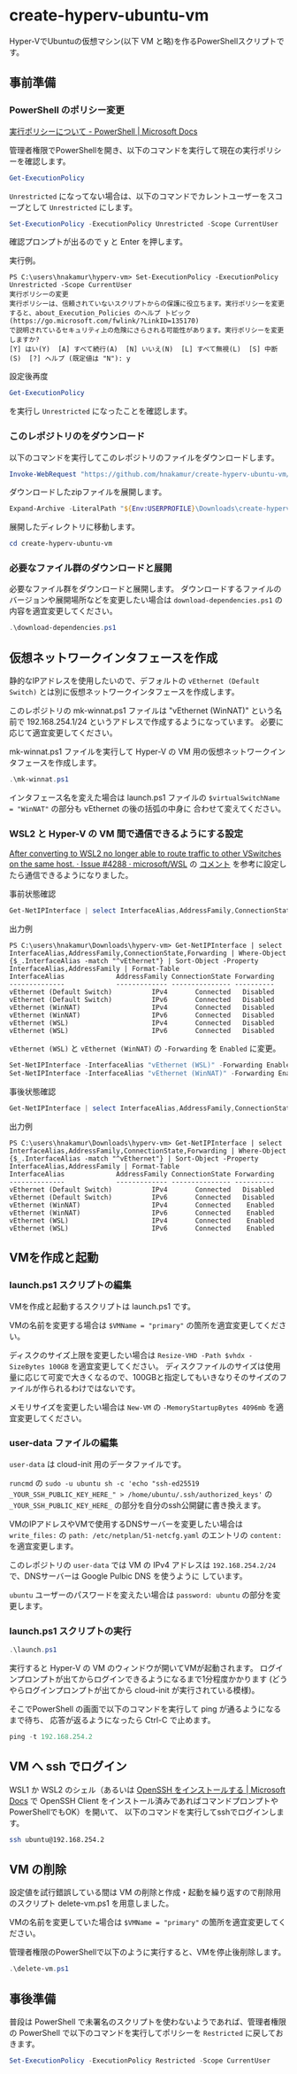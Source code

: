 create-hyperv-ubuntu-vm
=======================

Hyper-VでUbuntuの仮想マシン(以下 VM と略)を作るPowerShellスクリプトです。

## 事前準備

### PowerShell のポリシー変更

[実行ポリシーについて - PowerShell | Microsoft Docs](https://docs.microsoft.com/ja-jp/powershell/module/microsoft.powershell.core/about/about_execution_policies?view=powershell-7.1)

管理者権限でPowerShellを開き、以下のコマンドを実行して現在の実行ポリシーを確認します。

```powershell
Get-ExecutionPolicy
```

`Unrestricted` になってない場合は、以下のコマンドでカレントユーザーをスコープとして `Unrestricted` にします。

```powershell
Set-ExecutionPolicy -ExecutionPolicy Unrestricted -Scope CurrentUser
```

確認プロンプトが出るので y と Enter を押します。

実行例。

```
PS C:\users\hnakamur\hyperv-vm> Set-ExecutionPolicy -ExecutionPolicy Unrestricted -Scope CurrentUser
実行ポリシーの変更
実行ポリシーは、信頼されていないスクリプトからの保護に役立ちます。実行ポリシーを変更すると、about_Execution_Policies のヘルプ トピック (https://go.microsoft.com/fwlink/?LinkID=135170)
で説明されているセキュリティ上の危険にさらされる可能性があります。実行ポリシーを変更しますか?
[Y] はい(Y)  [A] すべて続行(A)  [N] いいえ(N)  [L] すべて無視(L)  [S] 中断(S)  [?] ヘルプ (既定値は "N"): y
```

設定後再度

```powershell
Get-ExecutionPolicy
```

を実行し `Unrestricted` になったことを確認します。

### このレポジトリのをダウンロード

以下のコマンドを実行してこのレポジトリのファイルをダウンロードします。

```powershell
Invoke-WebRequest "https://github.com/hnakamur/create-hyperv-ubuntu-vm/archive/refs/heads/main.zip" -OutFile "${Env:USERPROFILE}\Downloads\create-hyperv-ubuntu-vm.zip"
```

ダウンロードしたzipファイルを展開します。

```powershell
Expand-Archive -LiteralPath "${Env:USERPROFILE}\Downloads\create-hyperv-ubuntu-vm.zip"
```

展開したディレクトリに移動します。

```powershell
cd create-hyperv-ubuntu-vm
```

### 必要なファイル群のダウンロードと展開

必要なファイル群をダウンロードと展開します。
ダウンロードするファイルのバージョンや展開場所などを変更したい場合は `download-dependencies.ps1` の内容を適宜変更してください。

```powershell
.\download-dependencies.ps1
```

## 仮想ネットワークインタフェースを作成

静的なIPアドレスを使用したいので、デフォルトの `vEthernet (Default Switch)` とは別に仮想ネットワークインタフェースを作成します。

このレポジトリの mk-winnat.ps1 ファイルは "vEthernet (WinNAT)" という名前で 192.168.254.1/24 というアドレスで作成するようになっています。
必要に応じて適宜変更してください。

mk-winnat.ps1 ファイルを実行して Hyper-V の VM 用の仮想ネットワークインタフェースを作成します。

```powershell
.\mk-winnat.ps1
```

インタフェース名を変えた場合は launch.ps1 ファイルの `$virtualSwitchName = "WinNAT"` の部分も vEthernet の後の括弧の中身に
合わせて変えてください。

### WSL2 と Hyper-V の VM 間で通信できるようにする設定

[After converting to WSL2 no longer able to route traffic to other VSwitches on the same host. · Issue #4288 · microsoft/WSL](https://github.com/microsoft/WSL/issues/4288)
の
[コメント](https://github.com/microsoft/WSL/issues/4288#issuecomment-652259640)
を参考に設定したら通信できるようになりました。

事前状態確認

```powershell
Get-NetIPInterface | select InterfaceAlias,AddressFamily,ConnectionState,Forwarding | Where-Object {$_.InterfaceAlias -match "^vEthernet"} | Sort-Object -Property InterfaceAlias,AddressFamily | Format-Table 
```

出力例

```
PS C:\users\hnakamur\Downloads\hyperv-vm> Get-NetIPInterface | select InterfaceAlias,AddressFamily,ConnectionState,Forwarding | Where-Object {$_.InterfaceAlias -match "^vEthernet"} | Sort-Object -Property InterfaceAlias,AddressFamily | Format-Table
InterfaceAlias             AddressFamily ConnectionState Forwarding
--------------             ------------- --------------- ----------
vEthernet (Default Switch)          IPv4       Connected   Disabled
vEthernet (Default Switch)          IPv6       Connected   Disabled
vEthernet (WinNAT)                  IPv4       Connected   Disabled
vEthernet (WinNAT)                  IPv6       Connected   Disabled
vEthernet (WSL)                     IPv4       Connected   Disabled
vEthernet (WSL)                     IPv6       Connected   Disabled
```

`vEthernet (WSL)` と `vEthernet (WinNAT)` の `-Forwarding` を `Enabled` に変更。

```powershell
Set-NetIPInterface -InterfaceAlias "vEthernet (WSL)" -Forwarding Enabled
Set-NetIPInterface -InterfaceAlias "vEthernet (WinNAT)" -Forwarding Enabled
```

事後状態確認

```powershell
Get-NetIPInterface | select InterfaceAlias,AddressFamily,ConnectionState,Forwarding | Where-Object {$_.InterfaceAlias -match "^vEthernet"} | Sort-Object -Property InterfaceAlias,AddressFamily | Format-Table
```

出力例

```
PS C:\users\hnakamur\Downloads\hyperv-vm> Get-NetIPInterface | select InterfaceAlias,AddressFamily,ConnectionState,Forwarding | Where-Object {$_.InterfaceAlias -match "^vEthernet"} | Sort-Object -Property InterfaceAlias,AddressFamily | Format-Table
InterfaceAlias             AddressFamily ConnectionState Forwarding
--------------             ------------- --------------- ----------
vEthernet (Default Switch)          IPv4       Connected   Disabled
vEthernet (Default Switch)          IPv6       Connected   Disabled
vEthernet (WinNAT)                  IPv4       Connected    Enabled
vEthernet (WinNAT)                  IPv6       Connected    Enabled
vEthernet (WSL)                     IPv4       Connected    Enabled
vEthernet (WSL)                     IPv6       Connected    Enabled
```

## VMを作成と起動

### launch.ps1 スクリプトの編集

VMを作成と起動するスクリプトは launch.ps1 です。

VMの名前を変更する場合は `$VMName = "primary"` の箇所を適宜変更してください。

ディスクのサイズ上限を変更したい場合は `Resize-VHD -Path $vhdx -SizeBytes 100GB` を適宜変更してください。
ディスクファイルのサイズは使用量に応じて可変で大きくなるので、100GBと指定してもいきなりそのサイズのファイルが作られるわけではないです。

メモリサイズを変更したい場合は `New-VM` の `-MemoryStartupBytes 4096mb` を適宜変更してください。

### user-data ファイルの編集

`user-data` は cloud-init 用のデータファイルです。

`runcmd` の `sudo -u ubuntu sh -c 'echo "ssh-ed25519 _YOUR_SSH_PUBLIC_KEY_HERE_" > /home/ubuntu/.ssh/authorized_keys'` の
`_YOUR_SSH_PUBLIC_KEY_HERE_` の部分を自分のssh公開鍵に書き換えます。

VMのIPアドレスやVMで使用するDNSサーバーを変更したい場合は `write_files:` の `path: /etc/netplan/51-netcfg.yaml` のエントリの
`content:` を適宜変更します。

このレポジトリの `user-data` では VM の IPv4 アドレスは `192.168.254.2/24` で、DNSサーバーは Google Pulbic DNS を使うように
しています。

`ubuntu` ユーザーのパスワードを変えたい場合は `password: ubuntu` の部分を変更します。

### launch.ps1 スクリプトの実行

```powershell
.\launch.ps1
```

実行すると Hyper-V の VM のウィンドウが開いてVMが起動されます。
ログインプロンプトが出てからログインできるようになるまで1分程度かかります
(どうやらログインプロンプトが出てから cloud-init が実行されている模様)。

そこでPowerShell の画面で以下のコマンドを実行して ping が通るようになるまで待ち、
応答が返るようになったら Ctrl-C で止めます。

```powershell
ping -t 192.168.254.2
```

## VM へ ssh でログイン

WSL1 か WSL2 のシェル（あるいは [OpenSSH をインストールする | Microsoft Docs](https://docs.microsoft.com/ja-jp/windows-server/administration/openssh/openssh_install_firstuse)
で OpenSSH Client をインストール済みであればコマンドプロンプトやPowerShellでもOK）を開いて、
以下のコマンドを実行してsshでログインします。

```bash
ssh ubuntu@192.168.254.2
```

## VM の削除

設定値を試行錯誤している間は VM の削除と作成・起動を繰り返すので削除用のスクリプト delete-vm.ps1 を用意しました。

VMの名前を変更していた場合は `$VMName = "primary"` の箇所を適宜変更してください。

管理者権限のPowerShellで以下のように実行すると、VMを停止後削除します。

```powershell
.\delete-vm.ps1
```

## 事後準備

普段は PowerShell で未署名のスクリプトを使わないようであれば、管理者権限の PowerShell で以下のコマンドを実行してポリシーを `Restricted` に戻しておきます。

```powershell
Set-ExecutionPolicy -ExecutionPolicy Restricted -Scope CurrentUser
```

